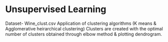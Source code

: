 # Unsupervised Learning 
Dataset- Wine_clust.csv
Application of clustering algorithms (K means & Agglomerative heirarchical clustering)
Clusters are created with the optimal number of clusters obtained through elbow method & plotting dendrogram.
